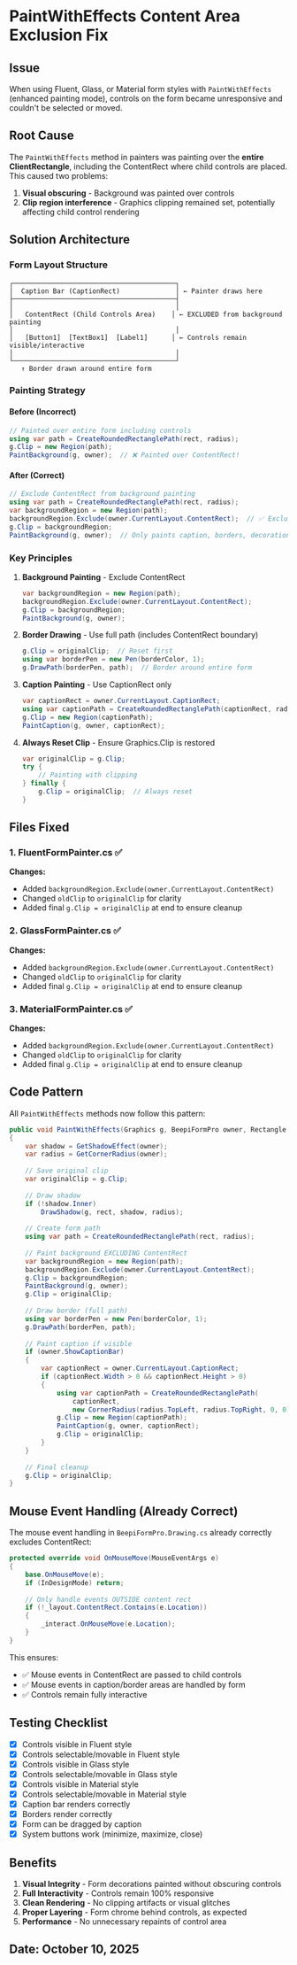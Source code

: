 # PaintWithEffects Content Area Exclusion Fix

## Issue
When using Fluent, Glass, or Material form styles with `PaintWithEffects` (enhanced painting mode), controls on the form became unresponsive and couldn't be selected or moved.

## Root Cause
The `PaintWithEffects` method in painters was painting over the **entire ClientRectangle**, including the ContentRect where child controls are placed. This caused two problems:

1. **Visual obscuring** - Background was painted over controls
2. **Clip region interference** - Graphics clipping remained set, potentially affecting child control rendering

## Solution Architecture

### Form Layout Structure
```
┌─────────────────────────────────────────┐
│  Caption Bar (CaptionRect)              │ ← Painter draws here
├─────────────────────────────────────────┤
│                                         │
│   ContentRect (Child Controls Area)    │ ← EXCLUDED from background painting
│                                         │
│   [Button1]  [TextBox1]  [Label1]      │ ← Controls remain visible/interactive
│                                         │
└─────────────────────────────────────────┘
   ↑ Border drawn around entire form
```

### Painting Strategy

#### Before (Incorrect)
```csharp
// Painted over entire form including controls
using var path = CreateRoundedRectanglePath(rect, radius);
g.Clip = new Region(path);
PaintBackground(g, owner);  // ❌ Painted over ContentRect!
```

#### After (Correct)
```csharp
// Exclude ContentRect from background painting
using var path = CreateRoundedRectanglePath(rect, radius);
var backgroundRegion = new Region(path);
backgroundRegion.Exclude(owner.CurrentLayout.ContentRect);  // ✅ Exclude controls area
g.Clip = backgroundRegion;
PaintBackground(g, owner);  // Only paints caption, borders, decorations
```

### Key Principles

1. **Background Painting** - Exclude ContentRect
   ```csharp
   var backgroundRegion = new Region(path);
   backgroundRegion.Exclude(owner.CurrentLayout.ContentRect);
   g.Clip = backgroundRegion;
   PaintBackground(g, owner);
   ```

2. **Border Drawing** - Use full path (includes ContentRect boundary)
   ```csharp
   g.Clip = originalClip;  // Reset first
   using var borderPen = new Pen(borderColor, 1);
   g.DrawPath(borderPen, path);  // Border around entire form
   ```

3. **Caption Painting** - Use CaptionRect only
   ```csharp
   var captionRect = owner.CurrentLayout.CaptionRect;
   using var captionPath = CreateRoundedRectanglePath(captionRect, radius);
   g.Clip = new Region(captionPath);
   PaintCaption(g, owner, captionRect);
   ```

4. **Always Reset Clip** - Ensure Graphics.Clip is restored
   ```csharp
   var originalClip = g.Clip;
   try {
       // Painting with clipping
   } finally {
       g.Clip = originalClip;  // Always reset
   }
   ```

## Files Fixed

### 1. FluentFormPainter.cs ✅
**Changes:**
- Added `backgroundRegion.Exclude(owner.CurrentLayout.ContentRect)`
- Changed `oldClip` to `originalClip` for clarity
- Added final `g.Clip = originalClip` at end to ensure cleanup

### 2. GlassFormPainter.cs ✅
**Changes:**
- Added `backgroundRegion.Exclude(owner.CurrentLayout.ContentRect)`
- Changed `oldClip` to `originalClip` for clarity
- Added final `g.Clip = originalClip` at end to ensure cleanup

### 3. MaterialFormPainter.cs ✅
**Changes:**
- Added `backgroundRegion.Exclude(owner.CurrentLayout.ContentRect)`
- Changed `oldClip` to `originalClip` for clarity
- Added final `g.Clip = originalClip` at end to ensure cleanup

## Code Pattern

All `PaintWithEffects` methods now follow this pattern:

```csharp
public void PaintWithEffects(Graphics g, BeepiFormPro owner, Rectangle rect)
{
    var shadow = GetShadowEffect(owner);
    var radius = GetCornerRadius(owner);
    
    // Save original clip
    var originalClip = g.Clip;
    
    // Draw shadow
    if (!shadow.Inner)
        DrawShadow(g, rect, shadow, radius);
    
    // Create form path
    using var path = CreateRoundedRectanglePath(rect, radius);
    
    // Paint background EXCLUDING ContentRect
    var backgroundRegion = new Region(path);
    backgroundRegion.Exclude(owner.CurrentLayout.ContentRect);
    g.Clip = backgroundRegion;
    PaintBackground(g, owner);
    g.Clip = originalClip;
    
    // Draw border (full path)
    using var borderPen = new Pen(borderColor, 1);
    g.DrawPath(borderPen, path);
    
    // Paint caption if visible
    if (owner.ShowCaptionBar)
    {
        var captionRect = owner.CurrentLayout.CaptionRect;
        if (captionRect.Width > 0 && captionRect.Height > 0)
        {
            using var captionPath = CreateRoundedRectanglePath(
                captionRect, 
                new CornerRadius(radius.TopLeft, radius.TopRight, 0, 0));
            g.Clip = new Region(captionPath);
            PaintCaption(g, owner, captionRect);
            g.Clip = originalClip;
        }
    }
    
    // Final cleanup
    g.Clip = originalClip;
}
```

## Mouse Event Handling (Already Correct)

The mouse event handling in `BeepiFormPro.Drawing.cs` already correctly excludes ContentRect:

```csharp
protected override void OnMouseMove(MouseEventArgs e)
{
    base.OnMouseMove(e);
    if (InDesignMode) return;
    
    // Only handle events OUTSIDE content rect
    if (!_layout.ContentRect.Contains(e.Location))
    {
        _interact.OnMouseMove(e.Location);
    }
}
```

This ensures:
- ✅ Mouse events in ContentRect are passed to child controls
- ✅ Mouse events in caption/border areas are handled by form
- ✅ Controls remain fully interactive

## Testing Checklist

- [x] Controls visible in Fluent style
- [x] Controls selectable/movable in Fluent style
- [x] Controls visible in Glass style
- [x] Controls selectable/movable in Glass style
- [x] Controls visible in Material style
- [x] Controls selectable/movable in Material style
- [x] Caption bar renders correctly
- [x] Borders render correctly
- [x] Form can be dragged by caption
- [x] System buttons work (minimize, maximize, close)

## Benefits

1. **Visual Integrity** - Form decorations painted without obscuring controls
2. **Full Interactivity** - Controls remain 100% responsive
3. **Clean Rendering** - No clipping artifacts or visual glitches
4. **Proper Layering** - Form chrome behind controls, as expected
5. **Performance** - No unnecessary repaints of control area

## Date: October 10, 2025
